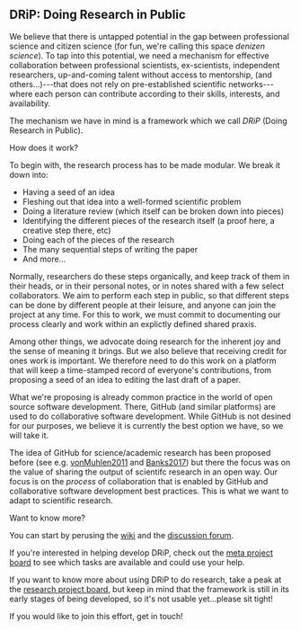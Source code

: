 ## DRiP: Doing Research in Public

We believe that there is untapped potential in the gap between professional science and citizen science (for fun, we're calling this space _denizen science_). To tap into this potential, we need a mechanism for effective collaboration between professional scientists, ex-scientists, independent researchers, up-and-coming talent without access to mentorship, (and others...)---that does not rely on pre-established scientific networks---where each person can contribute according to their skills, interests, and availability. 

The mechanism we have in mind is a framework which we call _DRiP_ (Doing Research in Public). 

How does it work?

To begin with, the research process has to be made modular. We break it down into:
- Having a seed of an idea
- Fleshing out that idea into a well-formed scientific problem
- Doing a literature review (which itself can be broken down into pieces)
- Identifying the different pieces of the research itself (a proof here, a creative step there, etc)
- Doing each of the pieces of the research
- The many sequential steps of writing the paper
- And more...

Normally, researchers do these steps organically, and keep track of them in their heads, or in their personal notes, or in notes shared with a few select collaborators. We aim to perform each step in public, so that different steps can be done by different people at their leisure, and anyone can join the project at any time. For this to work, we must commit to documenting our process clearly and work within an explictly defined shared praxis. 

Among other things, we advocate doing research for the inherent joy and the sense of meaning it brings. But we also believe that receiving credit for ones work is important. We therefore need to do this work on a platform that will keep a time-stamped record of everyone's contributions, from proposing a seed of an idea to editing the last draft of a paper. 

What we're proposing is already common practice in the world of open source software development. There, GitHub (and similar platforms) are used to do collaborative software development. While GitHub is not desined for our purposes, we believe it is currently the best option we have, so we will take it. 

The idea of GitHub for science/academic research has been proposed before (see e.g. [vonMuhlen2011](https://marciovm.com/i-want-a-github-of-science.html) and [Banks2017](https://slate.com/technology/2017/04/we-need-a-github-for-academic-research.html)) but there the focus was on the value of sharing the output of scientifc research in an open way. Our focus is on the _process_ of collaboration that is enabled by GitHub and collaborative software development best practices. This is what we want to adapt to scientific research. 

Want to know more?

You can start by perusing the [wiki](https://github.com/DRiP-project/meta/wiki) and the [discussion forum](https://github.com/DRiP-project/meta/discussions). 

If you're interested in helping develop DRiP, check out the [meta project board](https://github.com/orgs/DRiP-project/projects/2) to see which tasks are available and could use your help. 

If you want to know more about using DRiP to do research, take a peak at the [research project board](https://github.com/orgs/DRIP-project/projects/1), but keep in mind that the framework is still in its early stages of being developed, so it's not usable yet...please sit tight!

If you would like to join this effort, get in touch!
